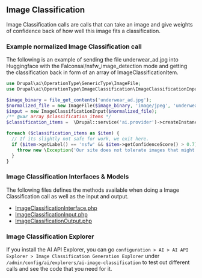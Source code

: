 

## Image Classification

Image Classification calls are calls that can take an image and give weights of confidence back of how well this image fits a classification.

### Example normalized Image Classification call

The following is an example of sending the file underwear_ad.jpg into Huggingface with the Falconsai/nsfw_image_detection mode and getting the classification back in form of an array of ImageClassificationItem.

```php
use Drupal\ai\OperationType\GenericType\ImageFile;
use Drupal\ai\OperationType\ImageClassification\ImageClassificationInput;

$image_binary = file_get_contents('underwear_ad.jpg');
$normalized_file = new ImageFile($image_binary, 'image/jpeg', 'underwear_ad.jpg');
$input = new ImageClassificationInput($normalized_file);
/** @var array $classification_items */
$classification_items =  \Drupal::service('ai.provider')->createInstance('huggingface')->imageClassification($input, 'Falconsai/nsfw_image_detection', ['my-custom-call'])->getNormalized();

foreach ($classification_items as $item) {
  // If its slightly not safe for work, we exit here.
  if ($item->getLabel() == 'nsfw' && $item->getConfidenceScore() > 0.7) {
    throw new \Exception('Our site does not tolerate images that might not be safe for work');
  }
}
```

### Image Classification Interfaces & Models

The following files defines the methods available when doing a Image Classification call as well as the input and output.

* [ImageClassificationInterface.php](https://git.drupalcode.org/project/ai/-/blob/1.0.x/src/OperationType/ImageClassification/ImageClassificationInterface.php?ref_type=heads)
* [ImageClassificationInput.php](https://git.drupalcode.org/project/ai/-/blob/1.0.x/src/OperationType/ImageClassification/ImageClassificationInput.php?ref_type=heads)
* [ImageClassificationOutput.php](https://git.drupalcode.org/project/ai/-/blob/1.0.x/src/OperationType/ImageClassification/ImageClassificationOutput.php?ref_type=heads)

### Image Classification Explorer
If you install the AI API Explorer, you can go `configuration > AI > AI API Explorer > Image Classification Generation Explorer` under `/admin/config/ai/explorers/ai-image-classification` to test out different calls and see the code that you need for it.
